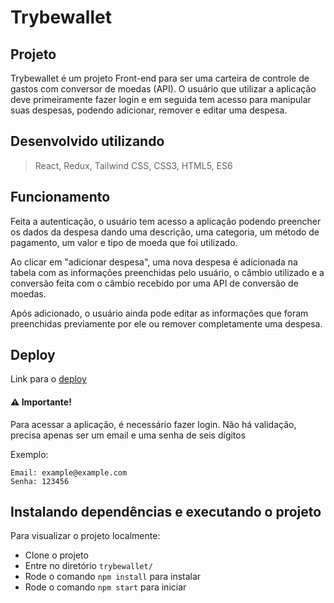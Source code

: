 # Trybewallet

## Projeto

Trybewallet é um projeto Front-end para ser uma carteira de controle de gastos com conversor de moedas (API). O usuário que utilizar a aplicação deve primeiramente fazer login e em seguida tem acesso para manipular suas despesas, podendo adicionar, remover e editar uma despesa.

## Desenvolvido utilizando
> React, Redux, Tailwind CSS, CSS3, HTML5, ES6

## Funcionamento

Feita a autenticação, o usuário tem acesso a aplicação podendo preencher os dados da despesa dando uma descrição, uma categoria, um método de pagamento, um valor e tipo de moeda que foi utilizado.

Ao clicar em "adicionar despesa", uma nova despesa é adicionada na tabela com as informações preenchidas pelo usuário, o câmbio utilizado e a conversão feita com o câmbio recebido por uma API de conversão de moedas.

Após adicionado, o usuário ainda pode editar as informações que foram preenchidas previamente por ele ou remover completamente uma despesa.

## Deploy

Link para o [deploy](https://giuseppeusn.github.io/trybewallet)

#### ⚠️ Importante!

Para acessar a aplicação, é necessário fazer login. Não há validação, precisa apenas ser um email e uma senha de seis dígitos

Exemplo:
```
Email: example@example.com
Senha: 123456
```

## Instalando dependências e executando o projeto
Para visualizar o projeto localmente:
- Clone o projeto
- Entre no diretório `trybewallet/`
- Rode o comando `npm install` para instalar
- Rode o comando `npm start` para iniciar
